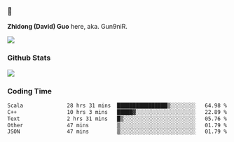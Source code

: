 ### 👋 

**Zhidong (David) Guo** here, aka. Gun9niR.

![](https://komarev.com/ghpvc/?username=Gun9niR&label=Total+Views)

### Github Stats

<img src="https://github-readme-stats.vercel.app/api?username=Gun9niR&count_private=true&show_icons=true&theme=vue-dark&hide_title=true">

### Coding Time

<!--START_SECTION:waka-->

```txt
Scala              28 hrs 31 mins  ████████████████▒░░░░░░░░   64.98 %
C++                10 hrs 3 mins   █████▓░░░░░░░░░░░░░░░░░░░   22.89 %
Text               2 hrs 31 mins   █▒░░░░░░░░░░░░░░░░░░░░░░░   05.76 %
Other              47 mins         ▒░░░░░░░░░░░░░░░░░░░░░░░░   01.79 %
JSON               47 mins         ▒░░░░░░░░░░░░░░░░░░░░░░░░   01.79 %
```

<!--END_SECTION:waka-->

